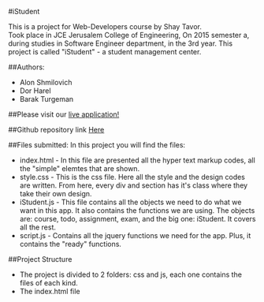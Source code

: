 #iStudent

This is a project for Web-Developers course by Shay Tavor.<br>
Took place in JCE Jerusalem College of Engineering, On 2015 semester a, during studies in Software Engineer department, in the 3rd year.
This project is called "iStudent" - a student management center.<br>

##Authors:
* Alon Shmilovich
* Dor Harel 
* Barak Turgeman

##Please visit our [live application!](https://github.com/alonshmilo/istudent)

##Github repository link
[Here](https://github.com/alonshmilo/istudent)

##Files submitted:
In this project you will find the files:
<br>
* index.html - In this file are presented all the hyper text markup codes, all the "simple" elemtes that are shown.
* style.css - This is the css file. Here all the style and the design codes are written. From here, every div and section has it's class where they take their own design.
* iStudent.js - This file contains all the objects we need to do what we want in this app. It also contains the functions we are using. The objects are: course, todo, assignment, exam, and the big one: iStudent. It covers all the rest.
* script.js - Contains all the jquery functions we need for the app. Plus, it contains the "ready" functions.

##Project Structure
* The project is divided to 2 folders: css and js, each one contains the files of each kind.
* The index.html file